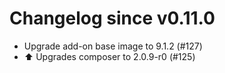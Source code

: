 # Changelog since v0.11.0
- Upgrade add-on base image to 9.1.2 (#127) 
- ⬆ Upgrades composer to 2.0.9-r0 (#125) 
